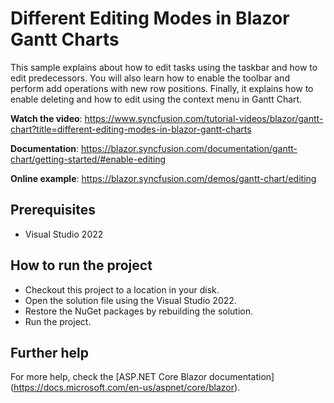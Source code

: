 # Different Editing Modes in Blazor Gantt Charts

This sample explains about how to edit tasks using the taskbar and how to edit predecessors. You will also learn how to enable the toolbar and perform add operations with new row positions. Finally, it explains how to enable deleting and how to edit using the context menu in Gantt Chart.

**Watch the video**: https://www.syncfusion.com/tutorial-videos/blazor/gantt-chart?title=different-editing-modes-in-blazor-gantt-charts

**Documentation**: https://blazor.syncfusion.com/documentation/gantt-chart/getting-started/#enable-editing

**Online example**: https://blazor.syncfusion.com/demos/gantt-chart/editing

## Prerequisites

* Visual Studio 2022

## How to run the project

* Checkout this project to a location in your disk.
* Open the solution file using the Visual Studio 2022.
* Restore the NuGet packages by rebuilding the solution.
* Run the project.

## Further help
For more help, check the [ASP.NET Core Blazor documentation] (https://docs.microsoft.com/en-us/aspnet/core/blazor).

